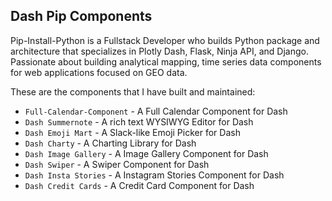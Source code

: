 ## Dash Pip Components

Pip-Install-Python is a Fullstack Developer who builds Python package and architecture that specializes in Plotly Dash, Flask, Ninja API, and Django.
Passionate about building analytical mapping, time series data components for web applications focused on GEO data.

These are the components that I have built and maintained:

* `Full-Calendar-Component` - A Full Calendar Component for Dash
* `Dash Summernote` - A rich text WYSIWYG Editor for Dash
* `Dash Emoji Mart` - A Slack-like Emoji Picker for Dash
* `Dash Charty` - A Charting Library for Dash
* `Dash Image Gallery` - A Image Gallery Component for Dash
* `Dash Swiper` - A Swiper Component for Dash
* `Dash Insta Stories` - A Instagram Stories Component for Dash
* `Dash Credit Cards` - A Credit Card Component for Dash
